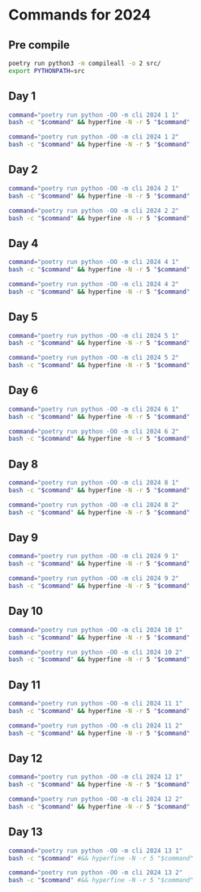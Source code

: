# Commands for 2024

## Pre compile

```sh
poetry run python3 -m compileall -o 2 src/
export PYTHONPATH=src
```

## Day 1

```sh
command="poetry run python -OO -m cli 2024 1 1"
bash -c "$command" && hyperfine -N -r 5 "$command"
```

```sh
command="poetry run python -OO -m cli 2024 1 2"
bash -c "$command" && hyperfine -N -r 5 "$command"
```

## Day 2

```sh
command="poetry run python -OO -m cli 2024 2 1"
bash -c "$command" && hyperfine -N -r 5 "$command"
```

```sh
command="poetry run python -OO -m cli 2024 2 2"
bash -c "$command" && hyperfine -N -r 5 "$command"
```

## Day 4

```sh
command="poetry run python -OO -m cli 2024 4 1"
bash -c "$command" && hyperfine -N -r 5 "$command"
```

```sh
command="poetry run python -OO -m cli 2024 4 2"
bash -c "$command" && hyperfine -N -r 5 "$command"
```

## Day 5

```sh
command="poetry run python -OO -m cli 2024 5 1"
bash -c "$command" && hyperfine -N -r 5 "$command"
```

```sh
command="poetry run python -OO -m cli 2024 5 2"
bash -c "$command" && hyperfine -N -r 5 "$command"
```

## Day 6

```sh
command="poetry run python -OO -m cli 2024 6 1"
bash -c "$command" && hyperfine -N -r 5 "$command"
```

```sh
command="poetry run python -OO -m cli 2024 6 2"
bash -c "$command" && hyperfine -N -r 5 "$command"
```

## Day 8

```sh
command="poetry run python -OO -m cli 2024 8 1"
bash -c "$command" && hyperfine -N -r 5 "$command"
```

```sh
command="poetry run python -OO -m cli 2024 8 2"
bash -c "$command" && hyperfine -N -r 5 "$command"
```

## Day 9

```sh
command="poetry run python -OO -m cli 2024 9 1"
bash -c "$command" && hyperfine -N -r 5 "$command"
```

```sh
command="poetry run python -OO -m cli 2024 9 2"
bash -c "$command" && hyperfine -N -r 5 "$command"
```

## Day 10

```sh
command="poetry run python -OO -m cli 2024 10 1"
bash -c "$command" && hyperfine -N -r 5 "$command"
```

```sh
command="poetry run python -OO -m cli 2024 10 2"
bash -c "$command" && hyperfine -N -r 5 "$command"
```

## Day 11

```sh
command="poetry run python -OO -m cli 2024 11 1"
bash -c "$command" && hyperfine -N -r 5 "$command"
```

```sh
command="poetry run python -OO -m cli 2024 11 2"
bash -c "$command" && hyperfine -N -r 5 "$command"
```

## Day 12

```sh
command="poetry run python -OO -m cli 2024 12 1"
bash -c "$command" && hyperfine -N -r 5 "$command"
```

```sh
command="poetry run python -OO -m cli 2024 12 2"
bash -c "$command" && hyperfine -N -r 5 "$command"
```

## Day 13

```sh
command="poetry run python -OO -m cli 2024 13 1"
bash -c "$command" #&& hyperfine -N -r 5 "$command"
```

```sh
command="poetry run python -OO -m cli 2024 13 2"
bash -c "$command" #&& hyperfine -N -r 5 "$command"
```
